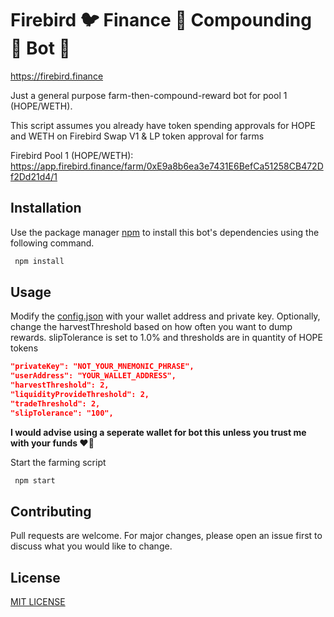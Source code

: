 # Firebird 🐦 Finance 💸 Compounding 🚜 Bot 🤖
https://firebird.finance

Just a general purpose farm-then-compound-reward bot for pool 1 (HOPE/WETH).

This script assumes you already have token spending approvals for HOPE and WETH on Firebird Swap V1 & LP token approval for farms

Firebird Pool 1 (HOPE/WETH): https://app.firebird.finance/farm/0xE9a8b6ea3e7431E6BefCa51258CB472Df2Dd21d4/1

## Installation

Use the package manager [npm](https://www.npmjs.com/get-npm) to install this bot's dependencies using the following command.

```bash
 npm install
```

## Usage

Modify the [config.json](../main/config.json) with your wallet address and private key.
Optionally, change the harvestThreshold based on how often you want to dump rewards.
slipTolerance is set to 1.0% and thresholds are in quantity of HOPE tokens
```json
"privateKey": "NOT_YOUR_MNEMONIC_PHRASE",
"userAddress": "YOUR_WALLET_ADDRESS",
"harvestThreshold": 2,
"liquidityProvideThreshold": 2,
"tradeThreshold": 2,
"slipTolerance": "100",
```

**I would advise using a seperate wallet for bot this unless you trust me with your funds ❤️🎂**

Start the farming script
```bash
 npm start
```

## Contributing

Pull requests are welcome. For major changes, please open an issue first to discuss what you would like to change.

## License

[MIT LICENSE](../master/LICENSE)
